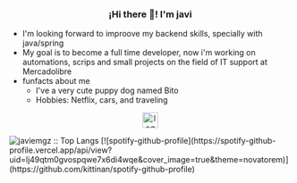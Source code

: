 <p align="center" width="300">
   <h3 align="center">¡Hi there 👋! I'm javi</h3>
</p>

- I'm looking forward to improove my backend skills, specially with java/spring
- My goal is to become a full time developer, now i'm working on automations, scrips and small projects on the field of IT support at Mercadolibre
- funfacts about me
   - I've a very cute puppy dog named Bito
   - Hobbies: Netflix, cars, and traveling

<p align="center">
   <a href="https://www.linkedin.com/in/javier-emilio-g%C3%B3mez-612734179">
    <img src="https://cdn1.iconfinder.com/data/icons/social-media-rounded-corners/512/Rounded_Linkedin2_svg-512.png" width="28px" height="28px" alt="logo"/>
   </a>
</p>
  

<img src="https://github-readme-stats.vercel.app/api/top-langs/?username=javiemgz&langs_count=5&theme=tokyonight&layout=compact" alt="javiemgz :: Top Langs"/> 
[![spotify-github-profile](https://spotify-github-profile.vercel.app/api/view?uid=lj49qtm0gvospqwe7x6di4wqe&cover_image=true&theme=novatorem)](https://github.com/kittinan/spotify-github-profile)
